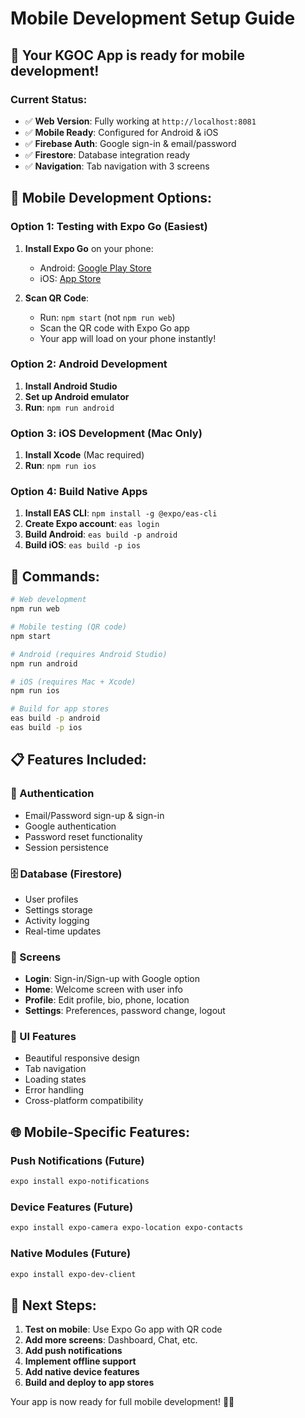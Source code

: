 # Mobile Development Setup Guide

## 🚀 Your KGOC App is ready for mobile development!

### Current Status:
- ✅ **Web Version**: Fully working at `http://localhost:8081`
- ✅ **Mobile Ready**: Configured for Android & iOS
- ✅ **Firebase Auth**: Google sign-in & email/password
- ✅ **Firestore**: Database integration ready
- ✅ **Navigation**: Tab navigation with 3 screens

## 📱 Mobile Development Options:

### Option 1: Testing with Expo Go (Easiest)
1. **Install Expo Go** on your phone:
   - Android: [Google Play Store](https://play.google.com/store/apps/details?id=host.exp.exponent)
   - iOS: [App Store](https://apps.apple.com/app/expo-go/id982107779)

2. **Scan QR Code**:
   - Run: `npm start` (not `npm run web`)
   - Scan the QR code with Expo Go app
   - Your app will load on your phone instantly!

### Option 2: Android Development
1. **Install Android Studio**
2. **Set up Android emulator**
3. **Run**: `npm run android`

### Option 3: iOS Development (Mac Only)
1. **Install Xcode** (Mac required)
2. **Run**: `npm run ios`

### Option 4: Build Native Apps
1. **Install EAS CLI**: `npm install -g @expo/eas-cli`
2. **Create Expo account**: `eas login`
3. **Build Android**: `eas build -p android`
4. **Build iOS**: `eas build -p ios`

## 🔧 Commands:

```bash
# Web development
npm run web

# Mobile testing (QR code)
npm start

# Android (requires Android Studio)
npm run android

# iOS (requires Mac + Xcode)
npm run ios

# Build for app stores
eas build -p android
eas build -p ios
```

## 📋 Features Included:

### 🔐 Authentication
- Email/Password sign-up & sign-in
- Google authentication
- Password reset functionality
- Session persistence

### 🗄️ Database (Firestore)
- User profiles
- Settings storage
- Activity logging
- Real-time updates

### 📱 Screens
- **Login**: Sign-in/Sign-up with Google option
- **Home**: Welcome screen with user info
- **Profile**: Edit profile, bio, phone, location
- **Settings**: Preferences, password change, logout

### 🎨 UI Features
- Beautiful responsive design
- Tab navigation
- Loading states
- Error handling
- Cross-platform compatibility

## 🌐 Mobile-Specific Features:

### Push Notifications (Future)
```bash
expo install expo-notifications
```

### Device Features (Future)
```bash
expo install expo-camera expo-location expo-contacts
```

### Native Modules (Future)
```bash
expo install expo-dev-client
```

## 🚀 Next Steps:

1. **Test on mobile**: Use Expo Go app with QR code
2. **Add more screens**: Dashboard, Chat, etc.
3. **Add push notifications**
4. **Implement offline support**
5. **Add native device features**
6. **Build and deploy to app stores**

Your app is now ready for full mobile development! 📱✨